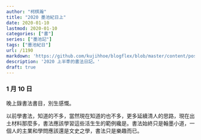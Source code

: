 ```yaml
---
author: "柯棋瀚"
title: "2020 墨池紀日上"
date: 2020-01-10
lastmod: 2020-01-10
categories: ["書"]
series: ["墨池記"]
tags: ["墨池紀日"]
url: /1190
markdown: 'https://github.com/kujihhoe/blogflex/blob/master/content/post/.md'
description: '2020 上半秊的書法日記。'
draft: true
---
```


### 1 月 10 日

晚上錄書法書目，別生感慨。

以前學書法，知道的不多，當然現在知道的也不多，更多延續清人的思路，現在出土材料那麼多，書法應該學習這些活生生的範例纔是。書法始終只是翰墨小道，一個人的主業和學問應該還是文史之學，書法只是樂趣而已。
